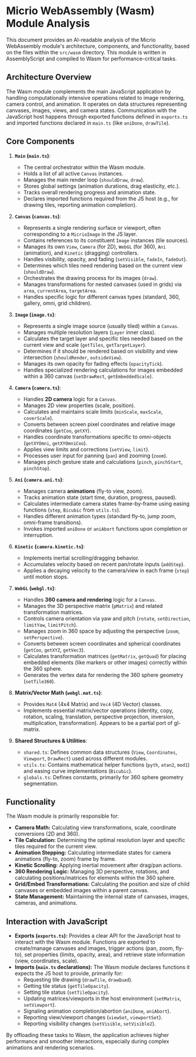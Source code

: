 # Micrio WebAssembly (Wasm) Module Analysis

This document provides an AI-readable analysis of the Micrio WebAssembly module's architecture, components, and functionality, based on the files within the `src/wasm` directory. This module is written in AssemblyScript and compiled to Wasm for performance-critical tasks.

## Architecture Overview

The Wasm module complements the main JavaScript application by handling computationally intensive operations related to image rendering, camera control, and animation. It operates on data structures representing canvases, images, views, and camera states. Communication with the JavaScript host happens through exported functions defined in `exports.ts` and imported functions declared in `main.ts` (like `aniDone`, `drawTile`).

## Core Components

1.  **`Main` (`main.ts`)**:
    *   The central orchestrator within the Wasm module.
    *   Holds a list of all active `Canvas` instances.
    *   Manages the main render loop (`shouldDraw`, `draw`).
    *   Stores global settings (animation durations, drag elasticity, etc.).
    *   Tracks overall rendering progress and animation state.
    *   Declares imported functions required from the JS host (e.g., for drawing tiles, reporting animation completion).

2.  **`Canvas` (`canvas.ts`)**:
    *   Represents a single rendering surface or viewport, often corresponding to a `MicrioImage` in the JS layer.
    *   Contains references to its constituent `Image` instances (tile sources).
    *   Manages its own `View`, `Camera` (for 2D), `WebGL` (for 360), `Ani` (animation), and `Kinetic` (dragging) controllers.
    *   Handles visibility, opacity, and fading (`setVisible`, `fadeIn`, `fadeOut`).
    *   Determines which tiles need rendering based on the current view (`shouldDraw`).
    *   Orchestrates the drawing process for its images (`draw`).
    *   Manages transformations for nested canvases (used in grids) via `area`, `currentArea`, `targetArea`.
    *   Handles specific logic for different canvas types (standard, 360, gallery, omni, grid children).

3.  **`Image` (`image.ts`)**:
    *   Represents a single image source (usually tiled) within a `Canvas`.
    *   Manages multiple resolution layers (`Layer` inner class).
    *   Calculates the target layer and specific tiles needed based on the current view and scale (`getTiles`, `getTargetLayer`).
    *   Determines if it should be rendered based on visibility and view intersection (`shouldRender`, `outsideView`).
    *   Manages its own opacity for fading effects (`opacityTick`).
    *   Handles specialized rendering calculations for images embedded within a 360 canvas (`setDrawRect`, `getEmbeddedScale`).

4.  **`Camera` (`camera.ts`)**:
    *   Handles **2D camera** logic for a `Canvas`.
    *   Manages 2D view properties (scale, position).
    *   Calculates and maintains scale limits (`minScale`, `maxScale`, `coverScale`).
    *   Converts between screen pixel coordinates and relative image coordinates (`getCoo`, `getXY`).
    *   Handles coordinate transformations specific to omni-objects (`getXYOmni`, `getXYOmniCoo`).
    *   Applies view limits and corrections (`setView`, `limit`).
    *   Processes user input for panning (`pan`) and zooming (`zoom`).
    *   Manages pinch gesture state and calculations (`pinch`, `pinchStart`, `pinchStop`).

5.  **`Ani` (`camera.ani.ts`)**:
    *   Manages camera **animations** (fly-to view, zoom).
    *   Tracks animation state (start time, duration, progress, paused).
    *   Calculates intermediate camera states frame-by-frame using easing functions (`step`, `Bicubic` from `utils.ts`).
    *   Handles different animation types (standard fly-to, jump zoom, omni-frame transitions).
    *   Invokes imported `aniDone` or `aniAbort` functions upon completion or interruption.

6.  **`Kinetic` (`camera.kinetic.ts`)**:
    *   Implements inertial scrolling/dragging behavior.
    *   Accumulates velocity based on recent pan/rotate inputs (`addStep`).
    *   Applies a decaying velocity to the camera/view in each frame (`step`) until motion stops.

7.  **`WebGL` (`webgl.ts`)**:
    *   Handles **360 camera and rendering** logic for a `Canvas`.
    *   Manages the 3D perspective matrix (`pMatrix`) and related transformation matrices.
    *   Controls camera orientation via yaw and pitch (`rotate`, `setDirection`, `limitYaw`, `limitPitch`).
    *   Manages zoom in 360 space by adjusting the perspective (`zoom`, `setPerspective`).
    *   Converts between screen coordinates and spherical coordinates (`getCoo`, `getXYZ`, `getVec3`).
    *   Calculates transformation matrices (`getMatrix`, `getQuad`) for placing embedded elements (like markers or other images) correctly within the 360 sphere.
    *   Generates the vertex data for rendering the 360 sphere geometry (`setTile360`).

8.  **Matrix/Vector Math (`webgl.mat.ts`)**:
    *   Provides `Mat4` (4x4 Matrix) and `Vec4` (4D Vector) classes.
    *   Implements essential matrix/vector operations (identity, copy, rotation, scaling, translation, perspective projection, inversion, multiplication, transformation). Appears to be a partial port of gl-matrix.

9.  **Shared Structures & Utilities**:
    *   `shared.ts`: Defines common data structures (`View`, `Coordinates`, `Viewport`, `DrawRect`) used across different modules.
    *   `utils.ts`: Contains mathematical helper functions (`pyth`, `atan2`, `mod1`) and easing curve implementations (`Bicubic`).
    *   `globals.ts`: Defines constants, primarily for 360 sphere geometry segmentation.

## Functionality

The Wasm module is primarily responsible for:

*   **Camera Math:** Calculating view transformations, scale, coordinate conversions (2D and 360).
*   **Tile Calculation:** Determining the optimal resolution layer and specific tiles required for the current view.
*   **Animation Stepping:** Calculating intermediate states for camera animations (fly-to, zoom) frame by frame.
*   **Kinetic Scrolling:** Applying inertial movement after drag/pan actions.
*   **360 Rendering Logic:** Managing 3D perspective, rotations, and calculating positions/matrices for elements within the 360 sphere.
*   **Grid/Embed Transformations:** Calculating the position and size of child canvases or embedded images within a parent canvas.
*   **State Management:** Maintaining the internal state of canvases, images, cameras, and animations.

## Interaction with JavaScript

*   **Exports (`exports.ts`):** Provides a clear API for the JavaScript host to interact with the Wasm module. Functions are exported to create/manage canvases and images, trigger actions (pan, zoom, fly-to), set properties (limits, opacity, area), and retrieve state information (view, coordinates, scale).
*   **Imports (`main.ts` declarations):** The Wasm module declares functions it expects the JS host to provide, primarily for:
    *   Requesting tile drawing (`drawTile`, `drawQuad`).
    *   Getting tile status (`getTileOpacity`).
    *   Setting tile status (`setTileOpacity`).
    *   Updating matrices/viewports in the host environment (`setMatrix`, `setViewport`).
    *   Signaling animation completion/abortion (`aniDone`, `aniAbort`).
    *   Reporting view/viewport changes (`viewSet`, `viewportSet`).
    *   Reporting visibility changes (`setVisible`, `setVisible2`).

By offloading these tasks to Wasm, the application achieves higher performance and smoother interactions, especially during complex animations and rendering scenarios.